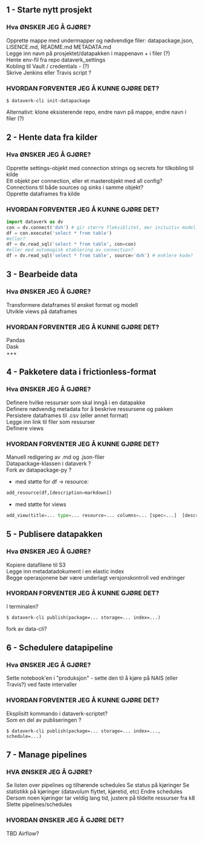 ## 1 - Starte nytt prosjekt
### Hva ØNSKER JEG Å GJØRE?  
Opprette mappe med undermapper og nødvendige filer: datapackage.json, LISENCE.md, README.md METADATA.md  
Legge inn navn på prosjektet/datapakken i mappenavn + i filer (?)  
Hente env-fil fra repo dataverk_settings   
Kobling til Vault / credentials - (?)  
Skrive Jenkins eller Travis script ?
    
### HVORDAN FORVENTER JEG Å KUNNE GJØRE DET?
```console
$ dataverk-cli init-datapackage
``` 
Alternativt: klone eksisterende repo, endre navn på mappe, endre navn i filer (?)  
  
## 2 - Hente data fra kilder  
### Hva ØNSKER JEG Å GJØRE?  
Opprette settings-objekt med connection strings og secrets for tilkobling til kilde  
Ett objekt per connection, eller et masterobjekt med all config?  
Connections til både sources og sinks i samme objekt?  
Opprette dataframes fra kilde  
  
### HVORDAN FORVENTER JEG Å KUNNE GJØRE DET?
```python
import dataverk as dv  
con = dv.connect('dvh') # gir større fleksiblitet, mer inituitiv modell og mulighet for feilmeldinger eller annen tilbakemelding til bruker ved etablering av connection  
df = con.execute('select * from table')
#eller?
df = dv.read_sql('select * from table', con=con)
#eller med automagisk etablering av connection?
df = dv.read_sql('select * from table', source='dvh') # enklere kode?
```
  
## 3 - Bearbeide data  
### Hva ØNSKER JEG Å GJØRE?  
Transformere dataframes til ønsket format og modell  
Utvikle views på dataframes  
  
### HVORDAN FORVENTER JEG Å KUNNE GJØRE DET?  
Pandas  
Dask  
+++  
  
## 4 - Pakketere data i frictionless-format  
### Hva ØNSKER JEG Å GJØRE?  
Definere hvilke ressurser som skal inngå i en datapakke  
Definere nødvendig metadata for å beskrive ressursene og pakken  
Persistere dataframes til .csv (eller annet format)  
Legge inn link til filer som ressurser  
Definere views  
  
### HVORDAN FORVENTER JEG Å KUNNE GJØRE DET?  
Manuell redigering av .md og .json-filer  
Datapackage-klassen i dataverk ?  
Fork av datapackage-py ?  
- med støtte for df -> resource: 
```python
add_resource(df,[description=markdown])
```
- med støtte for views
```python
add_view(title=... type=... resource=... columns=... [spec=...]  [description=markdown]) 
```

## 5 - Publisere datapakken  
### Hva ØNSKER JEG Å GJØRE?  
Kopiere datafilene til S3  
Legge inn metadatadokument i en elastic index  
Begge operasjonene bør være underlagt versjonskontroll ved endringer  
### HVORDAN FORVENTER JEG Å KUNNE GJØRE DET? 
I terminalen?  
```console
$ dataverk-cli publish(package=... storage=... index=...)
```
fork av data-cli?  
  
## 6 - Schedulere datapipeline  
### Hva ØNSKER JEG Å GJØRE?  
Sette notebook'en i "produksjon" - sette den til å kjøre på NAIS (eller Travis?) ved faste intervaller  
### HVORDAN FORVENTER JEG Å KUNNE GJØRE DET?  
Eksplisitt kommando i dataverk-scriptet?  
Som en del av publiseringen ?
```console
$ dataverk-cli publish(package=... storage=... index=..., schedule=...)
```

## 7 - Manage pipelines
### HVA ØNSKER JEG Å GJØRE?
Se listen over pipelines og tilhørende schedules
Se status på kjøringer
Se statistikk på kjøringer (datavolum flyttet, kjøretid, etc)
Endre schedules
Dersom noen kjøringer tar veldig lang tid, justere på tildelte ressurser fra k8
Slette pipelines/schedules
### HVORDAN ØNSKER JEG Å GJØRE DET?
TBD
Airflow?
